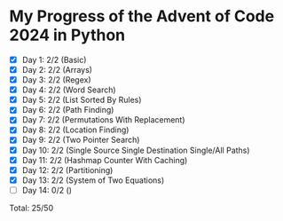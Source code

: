 # My Progress of the Advent of Code 2024 in Python

- [x] Day 1: 2/2 (Basic)
- [x] Day 2: 2/2 (Arrays)
- [x] Day 3: 2/2 (Regex)
- [x] Day 4: 2/2 (Word Search)
- [x] Day 5: 2/2 (List Sorted By Rules)
- [x] Day 6: 2/2 (Path Finding)
- [x] Day 7: 2/2 (Permutations With Replacement)
- [x] Day 8: 2/2 (Location Finding)
- [x] Day 9: 2/2 (Two Pointer Search)
- [x] Day 10: 2/2 (Single Source Single Destination Single/All Paths)
- [x] Day 11: 2/2 (Hashmap Counter With Caching)
- [x] Day 12: 2/2 (Partitioning)
- [x] Day 13: 2/2 (System of Two Equations)
- [ ] Day 14: 0/2 ()

Total: 25/50
